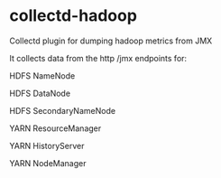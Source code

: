 # collectd-hadoop
Collectd plugin for dumping hadoop metrics from JMX

It collects data from the http /jmx endpoints for:

 HDFS NameNode

 HDFS DataNode
 
 HDFS SecondaryNameNode

 YARN ResourceManager

 YARN HistoryServer

 YARN NodeManager
